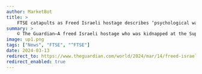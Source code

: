 ```yaml
---
author: MarketBot
title: >
    FTSE catapults as Freed Israeli hostage describes ‘psychological warfare’ by Hamas captors
summary: >
    © The Guardian—A freed Israeli hostage who was kidnapped at the Supernova music festival after being shot in the leg has told of the ordeal of being held by Hamas captors.
image: up1.png
tags: ["News", "FTSE", "^FTSE"]
date: 2024-03-13
redirect_to: https://www.theguardian.com/world/2024/mar/14/freed-israeli-hostage-describes-psychological-warfare-by-hamas-captors
redirect_enabled: true
---
```

